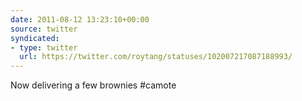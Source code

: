 ```yaml
---
date: 2011-08-12 13:23:10+00:00
source: twitter
syndicated:
- type: twitter
  url: https://twitter.com/roytang/statuses/102007217087188993/
---
```


Now delivering a few brownies #camote